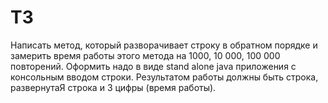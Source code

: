 # ТЗ
Написать метод, который разворачивает строку в обратном порядке и
замерить время работы этого метода на 1000, 10 000, 100 000 повторений.
Оформить надо в виде stand alone java приложения с консольным вводом строки.
Результатом работы должны быть строка, развернутаЯ строка и 3 цифры (время работы).
